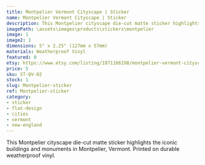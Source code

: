 ```yaml
---
title: Montpelier Vermont Cityscape | Sticker
name: Montpelier Vermont Cityscape | Sticker
description: This Montpelier cityscape die-cut matte sticker highlights the iconic buildings and monuments in Montpelier, Vermont. Printed on durable weatherproof vinyl.
imagePath: \assets\images\products\stickers\montpelier
image: 1
image2: 1
dimensions: 5" x 2.25" (127mm x 57mm)
materials: Weatherproof Vinyl
featured: 0
etsy: https://www.etsy.com/listing/1071166198/montpelier-vermont-cityscape-sticker
price: 5
sku: ST-QV-02
stock: 1
slug: Montpelier-sticker
ref: Montpelier-sticker
category:
- sticker
- flat-design
- cities
- vermont
- new-england
---
```

This Montpelier cityscape die-cut matte sticker highlights the iconic buildings and monuments in Montpelier, Vermont. Printed on durable weatherproof vinyl.
